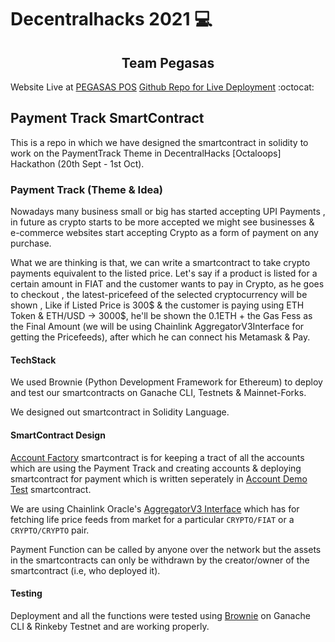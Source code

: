# Decentralhacks 2021 :computer:

<p align="center">
  <h2 align="center">Team Pegasas</h2>
</p>

Website Live at [PEGASAS POS](https://pos-api-dh.herokuapp.com/)  [Github Repo for Live Deployment](https://github.com/gitanshwadhwa28/POS-API)  :octocat:

## Payment Track SmartContract

This is a repo in which we have designed the smartcontract in solidity to work on the PaymentTrack Theme in DecentralHacks [Octaloops] Hackathon (20th Sept - 1st Oct).

### Payment Track (Theme & Idea)

Nowadays many business small or big has started accepting UPI Payments , in future as crypto starts to be more accepted we might see businesses & e-commerce websites start accepting Crypto as a form of payment on any purchase.

What we are thinking  is that, we can write a smartcontract to take crypto payments equivalent to the listed price. Let's say if a product is listed for a certain amount in FIAT and the customer wants to pay in Crypto, as he goes to checkout , the latest-pricefeed of the selected cryptocurrency will be shown , Like if Listed Price is 300$ & the customer is paying using ETH Token & ETH/USD -> 3000$, he'll be shown the 0.1ETH + the Gas Fess as the Final Amount (we will be using Chainlink AggregatorV3Interface for getting the Pricefeeds), after which he can connect his Metamask & Pay.

#### TechStack

We used Brownie (Python Development Framework for Ethereum) to deploy and test our smartcontracts on Ganache CLI, Testnets & Mainnet-Forks.

We designed out smartcontract in Solidity Language. 

#### SmartContract Design 

[Account Factory](https://github.com/visheshsinha/demoTest/blob/master/contracts/accountFactory.sol) smartcontract is for keeping a tract of all the accounts which are using the Payment Track and creating accounts & deploying smartcontract for payment which is written seperately in [Account Demo Test](https://github.com/visheshsinha/demoTest/blob/master/contracts/demoTest.sol) smartcontract.

We are using Chainlink Oracle's [AggregatorV3 Interface](https://github.com/smartcontractkit/chainlink/blob/develop/contracts/src/v0.6/interfaces/AggregatorV3Interface.sol) which has  for fetching life price feeds from market for a particular `CRYPTO/FIAT` or a `CRYPTO/CRYPTO` pair. 

Payment Function can be called by anyone over the network but the assets in the smartcontracts can only be withdrawn by the creator/owner of the smartcontract (i.e, who deployed it).

#### Testing

Deployment and all the functions were tested using [Brownie](https://eth-brownie.readthedocs.io/en/stable/) on Ganache CLI & Rinkeby Testnet and are working properly. 
